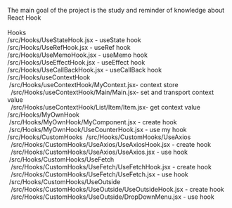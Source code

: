 <bold>The main goal of the project is the study and reminder of knowledge about React Hook<br></bold>
<br>
<bold>Hooks<br></bold>
/src/Hooks/UseStateHook.jsx - useState hook<br>
/src/Hooks/UseRefHook.jsx - useRef hook<br>
/src/Hooks/UseMemoHook.jsx - useMemo hook<br>
/src/Hooks/UseEffectHook.jsx - useEffect hook<br>
/src/Hooks/UseCallBackHook.jsx - useCallBack hook<br>
/src/Hooks/useContextHook<br>
&nbsp;/src/Hooks/useContextHook/MyContext.jsx- context store<br>
&nbsp;&nbsp;/src/Hooks/useContextHook/Main/Main.jsx- set and transport context value<br>
&nbsp;&nbsp;/src/Hooks/useContextHook/List/Item/Item.jsx- get context value<br>
/src/Hooks/MyOwnHook<br>
&nbsp;/src/Hooks/MyOwnHook/MyComponent.jsx - create hook<br>
&nbsp;/src/Hooks/MyOwnHook/UseCounterHook.jsx - use my hook<br>
/src/Hooks/CustomHooks
&nbsp;/src/Hooks/CustomHooks/UseAxios
&nbsp;&nbsp;/src/Hooks/CustomHooks/UseAxios/UseAxiosHook.jsx - create hook
&nbsp;&nbsp;/src/Hooks/CustomHooks/UseAxios/UseAxios.jsx - use hook
&nbsp;/src/Hooks/CustomHooks/UseFetch
&nbsp;&nbsp;/src/Hooks/CustomHooks/UseFetch/UseFetchHook.jsx - create hook
&nbsp;&nbsp;/src/Hooks/CustomHooks/UseFetch/UseFetch.jsx - use hook
&nbsp;/src/Hooks/CustomHooks/UseOutside
&nbsp;&nbsp;/src/Hooks/CustomHooks/UseOutside/UseOutsideHook.jsx - create hook
&nbsp;&nbsp;/src/Hooks/CustomHooks/UseOutside/DropDownMenu.jsx - use hook